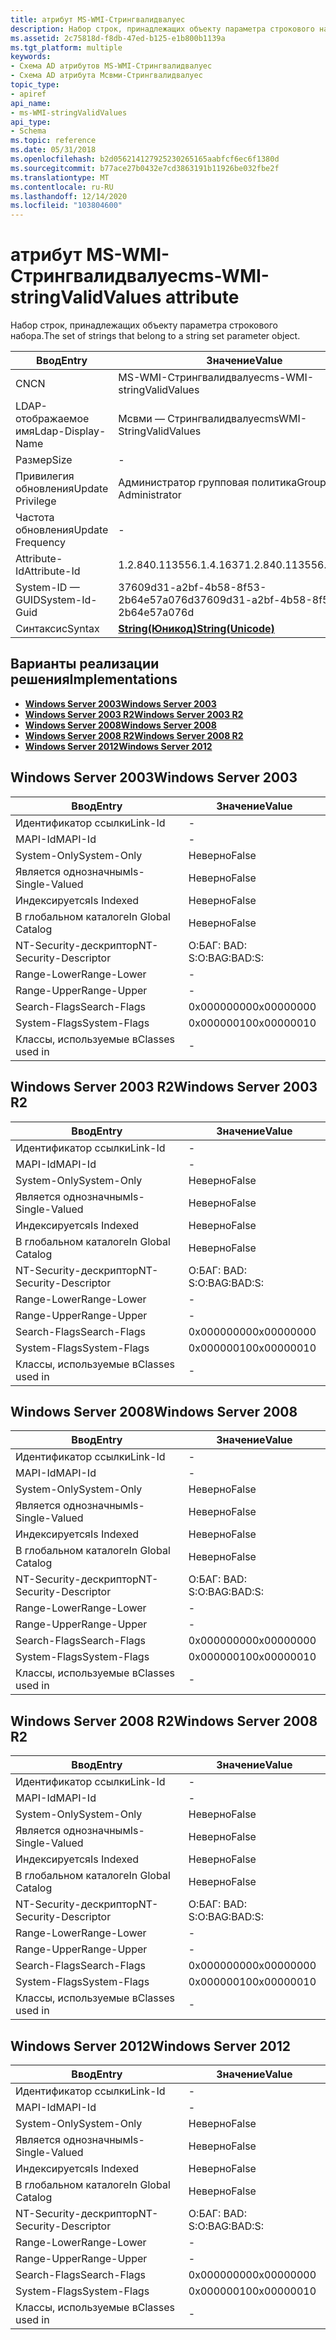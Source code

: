 ```yaml
---
title: атрибут MS-WMI-Стрингвалидвалуес
description: Набор строк, принадлежащих объекту параметра строкового набора.
ms.assetid: 2c75818d-f8db-47ed-b125-e1b800b1139a
ms.tgt_platform: multiple
keywords:
- Схема AD атрибутов MS-WMI-Стрингвалидвалуес
- Схема AD атрибута Мсвми-Стрингвалидвалуес
topic_type:
- apiref
api_name:
- ms-WMI-stringValidValues
api_type:
- Schema
ms.topic: reference
ms.date: 05/31/2018
ms.openlocfilehash: b2d056214127925230265165aabfcf6ec6f1380d
ms.sourcegitcommit: b77ace27b0432e7cd3863191b11926be032fbe2f
ms.translationtype: MT
ms.contentlocale: ru-RU
ms.lasthandoff: 12/14/2020
ms.locfileid: "103804600"
---
```

# <a name="ms-wmi-stringvalidvalues-attribute"></a><span data-ttu-id="4a9a1-105">атрибут MS-WMI-Стрингвалидвалуес</span><span class="sxs-lookup"><span data-stu-id="4a9a1-105">ms-WMI-stringValidValues attribute</span></span>

<span data-ttu-id="4a9a1-106">Набор строк, принадлежащих объекту параметра строкового набора.</span><span class="sxs-lookup"><span data-stu-id="4a9a1-106">The set of strings that belong to a string set parameter object.</span></span>



| <span data-ttu-id="4a9a1-107">Ввод</span><span class="sxs-lookup"><span data-stu-id="4a9a1-107">Entry</span></span> | <span data-ttu-id="4a9a1-108">Значение</span><span class="sxs-lookup"><span data-stu-id="4a9a1-108">Value</span></span> |
|-------------------|---------------------------------------------|
| <span data-ttu-id="4a9a1-109">CN</span><span class="sxs-lookup"><span data-stu-id="4a9a1-109">CN</span></span>                | <span data-ttu-id="4a9a1-110">MS-WMI-Стрингвалидвалуес</span><span class="sxs-lookup"><span data-stu-id="4a9a1-110">ms-WMI-stringValidValues</span></span>                    |
| <span data-ttu-id="4a9a1-111">LDAP-отображаемое имя</span><span class="sxs-lookup"><span data-stu-id="4a9a1-111">Ldap-Display-Name</span></span> | <span data-ttu-id="4a9a1-112">Мсвми — Стрингвалидвалуес</span><span class="sxs-lookup"><span data-stu-id="4a9a1-112">msWMI-StringValidValues</span></span>                     |
| <span data-ttu-id="4a9a1-113">Размер</span><span class="sxs-lookup"><span data-stu-id="4a9a1-113">Size</span></span>              | \-                                          |
| <span data-ttu-id="4a9a1-114">Привилегия обновления</span><span class="sxs-lookup"><span data-stu-id="4a9a1-114">Update Privilege</span></span>  | <span data-ttu-id="4a9a1-115">Администратор групповая политика</span><span class="sxs-lookup"><span data-stu-id="4a9a1-115">Group Policy Administrator</span></span>                  |
| <span data-ttu-id="4a9a1-116">Частота обновления</span><span class="sxs-lookup"><span data-stu-id="4a9a1-116">Update Frequency</span></span>  | \-                                          |
| <span data-ttu-id="4a9a1-117">Attribute-Id</span><span class="sxs-lookup"><span data-stu-id="4a9a1-117">Attribute-Id</span></span>      | <span data-ttu-id="4a9a1-118">1.2.840.113556.1.4.1637</span><span class="sxs-lookup"><span data-stu-id="4a9a1-118">1.2.840.113556.1.4.1637</span></span>                     |
| <span data-ttu-id="4a9a1-119">System-ID — GUID</span><span class="sxs-lookup"><span data-stu-id="4a9a1-119">System-Id-Guid</span></span>    | <span data-ttu-id="4a9a1-120">37609d31-a2bf-4b58-8f53-2b64e57a076d</span><span class="sxs-lookup"><span data-stu-id="4a9a1-120">37609d31-a2bf-4b58-8f53-2b64e57a076d</span></span>        |
| <span data-ttu-id="4a9a1-121">Синтаксис</span><span class="sxs-lookup"><span data-stu-id="4a9a1-121">Syntax</span></span>            | [<span data-ttu-id="4a9a1-122">**String(Юникод)**</span><span class="sxs-lookup"><span data-stu-id="4a9a1-122">**String(Unicode)**</span></span>](s-string-unicode.md) |



## <a name="implementations"></a><span data-ttu-id="4a9a1-123">Варианты реализации решения</span><span class="sxs-lookup"><span data-stu-id="4a9a1-123">Implementations</span></span>

-   [<span data-ttu-id="4a9a1-124">**Windows Server 2003**</span><span class="sxs-lookup"><span data-stu-id="4a9a1-124">**Windows Server 2003**</span></span>](#windows-server-2003)
-   [<span data-ttu-id="4a9a1-125">**Windows Server 2003 R2**</span><span class="sxs-lookup"><span data-stu-id="4a9a1-125">**Windows Server 2003 R2**</span></span>](#windows-server-2003-r2)
-   [<span data-ttu-id="4a9a1-126">**Windows Server 2008**</span><span class="sxs-lookup"><span data-stu-id="4a9a1-126">**Windows Server 2008**</span></span>](#windows-server-2008)
-   [<span data-ttu-id="4a9a1-127">**Windows Server 2008 R2**</span><span class="sxs-lookup"><span data-stu-id="4a9a1-127">**Windows Server 2008 R2**</span></span>](#windows-server-2008-r2)
-   [<span data-ttu-id="4a9a1-128">**Windows Server 2012**</span><span class="sxs-lookup"><span data-stu-id="4a9a1-128">**Windows Server 2012**</span></span>](#windows-server-2012)

## <a name="windows-server-2003"></a><span data-ttu-id="4a9a1-129">Windows Server 2003</span><span class="sxs-lookup"><span data-stu-id="4a9a1-129">Windows Server 2003</span></span>



| <span data-ttu-id="4a9a1-130">Ввод</span><span class="sxs-lookup"><span data-stu-id="4a9a1-130">Entry</span></span> | <span data-ttu-id="4a9a1-131">Значение</span><span class="sxs-lookup"><span data-stu-id="4a9a1-131">Value</span></span> |
|------------------------|--------------|
| <span data-ttu-id="4a9a1-132">Идентификатор ссылки</span><span class="sxs-lookup"><span data-stu-id="4a9a1-132">Link-Id</span></span>                | \-           |
| <span data-ttu-id="4a9a1-133">MAPI-Id</span><span class="sxs-lookup"><span data-stu-id="4a9a1-133">MAPI-Id</span></span>                | \-           |
| <span data-ttu-id="4a9a1-134">System-Only</span><span class="sxs-lookup"><span data-stu-id="4a9a1-134">System-Only</span></span>            | <span data-ttu-id="4a9a1-135">Неверно</span><span class="sxs-lookup"><span data-stu-id="4a9a1-135">False</span></span>        |
| <span data-ttu-id="4a9a1-136">Является однозначным</span><span class="sxs-lookup"><span data-stu-id="4a9a1-136">Is-Single-Valued</span></span>       | <span data-ttu-id="4a9a1-137">Неверно</span><span class="sxs-lookup"><span data-stu-id="4a9a1-137">False</span></span>        |
| <span data-ttu-id="4a9a1-138">Индексируется</span><span class="sxs-lookup"><span data-stu-id="4a9a1-138">Is Indexed</span></span>             | <span data-ttu-id="4a9a1-139">Неверно</span><span class="sxs-lookup"><span data-stu-id="4a9a1-139">False</span></span>        |
| <span data-ttu-id="4a9a1-140">В глобальном каталоге</span><span class="sxs-lookup"><span data-stu-id="4a9a1-140">In Global Catalog</span></span>      | <span data-ttu-id="4a9a1-141">Неверно</span><span class="sxs-lookup"><span data-stu-id="4a9a1-141">False</span></span>        |
| <span data-ttu-id="4a9a1-142">NT-Security-дескриптор</span><span class="sxs-lookup"><span data-stu-id="4a9a1-142">NT-Security-Descriptor</span></span> | <span data-ttu-id="4a9a1-143">О:БАГ: BAD: S:</span><span class="sxs-lookup"><span data-stu-id="4a9a1-143">O:BAG:BAD:S:</span></span> |
| <span data-ttu-id="4a9a1-144">Range-Lower</span><span class="sxs-lookup"><span data-stu-id="4a9a1-144">Range-Lower</span></span>            | \-           |
| <span data-ttu-id="4a9a1-145">Range-Upper</span><span class="sxs-lookup"><span data-stu-id="4a9a1-145">Range-Upper</span></span>            | \-           |
| <span data-ttu-id="4a9a1-146">Search-Flags</span><span class="sxs-lookup"><span data-stu-id="4a9a1-146">Search-Flags</span></span>           | <span data-ttu-id="4a9a1-147">0x00000000</span><span class="sxs-lookup"><span data-stu-id="4a9a1-147">0x00000000</span></span>   |
| <span data-ttu-id="4a9a1-148">System-Flags</span><span class="sxs-lookup"><span data-stu-id="4a9a1-148">System-Flags</span></span>           | <span data-ttu-id="4a9a1-149">0x00000010</span><span class="sxs-lookup"><span data-stu-id="4a9a1-149">0x00000010</span></span>   |
| <span data-ttu-id="4a9a1-150">Классы, используемые в</span><span class="sxs-lookup"><span data-stu-id="4a9a1-150">Classes used in</span></span>        | \-           |



## <a name="windows-server-2003-r2"></a><span data-ttu-id="4a9a1-151">Windows Server 2003 R2</span><span class="sxs-lookup"><span data-stu-id="4a9a1-151">Windows Server 2003 R2</span></span>



| <span data-ttu-id="4a9a1-152">Ввод</span><span class="sxs-lookup"><span data-stu-id="4a9a1-152">Entry</span></span> | <span data-ttu-id="4a9a1-153">Значение</span><span class="sxs-lookup"><span data-stu-id="4a9a1-153">Value</span></span> |
|------------------------|--------------|
| <span data-ttu-id="4a9a1-154">Идентификатор ссылки</span><span class="sxs-lookup"><span data-stu-id="4a9a1-154">Link-Id</span></span>                | \-           |
| <span data-ttu-id="4a9a1-155">MAPI-Id</span><span class="sxs-lookup"><span data-stu-id="4a9a1-155">MAPI-Id</span></span>                | \-           |
| <span data-ttu-id="4a9a1-156">System-Only</span><span class="sxs-lookup"><span data-stu-id="4a9a1-156">System-Only</span></span>            | <span data-ttu-id="4a9a1-157">Неверно</span><span class="sxs-lookup"><span data-stu-id="4a9a1-157">False</span></span>        |
| <span data-ttu-id="4a9a1-158">Является однозначным</span><span class="sxs-lookup"><span data-stu-id="4a9a1-158">Is-Single-Valued</span></span>       | <span data-ttu-id="4a9a1-159">Неверно</span><span class="sxs-lookup"><span data-stu-id="4a9a1-159">False</span></span>        |
| <span data-ttu-id="4a9a1-160">Индексируется</span><span class="sxs-lookup"><span data-stu-id="4a9a1-160">Is Indexed</span></span>             | <span data-ttu-id="4a9a1-161">Неверно</span><span class="sxs-lookup"><span data-stu-id="4a9a1-161">False</span></span>        |
| <span data-ttu-id="4a9a1-162">В глобальном каталоге</span><span class="sxs-lookup"><span data-stu-id="4a9a1-162">In Global Catalog</span></span>      | <span data-ttu-id="4a9a1-163">Неверно</span><span class="sxs-lookup"><span data-stu-id="4a9a1-163">False</span></span>        |
| <span data-ttu-id="4a9a1-164">NT-Security-дескриптор</span><span class="sxs-lookup"><span data-stu-id="4a9a1-164">NT-Security-Descriptor</span></span> | <span data-ttu-id="4a9a1-165">О:БАГ: BAD: S:</span><span class="sxs-lookup"><span data-stu-id="4a9a1-165">O:BAG:BAD:S:</span></span> |
| <span data-ttu-id="4a9a1-166">Range-Lower</span><span class="sxs-lookup"><span data-stu-id="4a9a1-166">Range-Lower</span></span>            | \-           |
| <span data-ttu-id="4a9a1-167">Range-Upper</span><span class="sxs-lookup"><span data-stu-id="4a9a1-167">Range-Upper</span></span>            | \-           |
| <span data-ttu-id="4a9a1-168">Search-Flags</span><span class="sxs-lookup"><span data-stu-id="4a9a1-168">Search-Flags</span></span>           | <span data-ttu-id="4a9a1-169">0x00000000</span><span class="sxs-lookup"><span data-stu-id="4a9a1-169">0x00000000</span></span>   |
| <span data-ttu-id="4a9a1-170">System-Flags</span><span class="sxs-lookup"><span data-stu-id="4a9a1-170">System-Flags</span></span>           | <span data-ttu-id="4a9a1-171">0x00000010</span><span class="sxs-lookup"><span data-stu-id="4a9a1-171">0x00000010</span></span>   |
| <span data-ttu-id="4a9a1-172">Классы, используемые в</span><span class="sxs-lookup"><span data-stu-id="4a9a1-172">Classes used in</span></span>        | \-           |



## <a name="windows-server-2008"></a><span data-ttu-id="4a9a1-173">Windows Server 2008</span><span class="sxs-lookup"><span data-stu-id="4a9a1-173">Windows Server 2008</span></span>



| <span data-ttu-id="4a9a1-174">Ввод</span><span class="sxs-lookup"><span data-stu-id="4a9a1-174">Entry</span></span> | <span data-ttu-id="4a9a1-175">Значение</span><span class="sxs-lookup"><span data-stu-id="4a9a1-175">Value</span></span> |
|------------------------|--------------|
| <span data-ttu-id="4a9a1-176">Идентификатор ссылки</span><span class="sxs-lookup"><span data-stu-id="4a9a1-176">Link-Id</span></span>                | \-           |
| <span data-ttu-id="4a9a1-177">MAPI-Id</span><span class="sxs-lookup"><span data-stu-id="4a9a1-177">MAPI-Id</span></span>                | \-           |
| <span data-ttu-id="4a9a1-178">System-Only</span><span class="sxs-lookup"><span data-stu-id="4a9a1-178">System-Only</span></span>            | <span data-ttu-id="4a9a1-179">Неверно</span><span class="sxs-lookup"><span data-stu-id="4a9a1-179">False</span></span>        |
| <span data-ttu-id="4a9a1-180">Является однозначным</span><span class="sxs-lookup"><span data-stu-id="4a9a1-180">Is-Single-Valued</span></span>       | <span data-ttu-id="4a9a1-181">Неверно</span><span class="sxs-lookup"><span data-stu-id="4a9a1-181">False</span></span>        |
| <span data-ttu-id="4a9a1-182">Индексируется</span><span class="sxs-lookup"><span data-stu-id="4a9a1-182">Is Indexed</span></span>             | <span data-ttu-id="4a9a1-183">Неверно</span><span class="sxs-lookup"><span data-stu-id="4a9a1-183">False</span></span>        |
| <span data-ttu-id="4a9a1-184">В глобальном каталоге</span><span class="sxs-lookup"><span data-stu-id="4a9a1-184">In Global Catalog</span></span>      | <span data-ttu-id="4a9a1-185">Неверно</span><span class="sxs-lookup"><span data-stu-id="4a9a1-185">False</span></span>        |
| <span data-ttu-id="4a9a1-186">NT-Security-дескриптор</span><span class="sxs-lookup"><span data-stu-id="4a9a1-186">NT-Security-Descriptor</span></span> | <span data-ttu-id="4a9a1-187">О:БАГ: BAD: S:</span><span class="sxs-lookup"><span data-stu-id="4a9a1-187">O:BAG:BAD:S:</span></span> |
| <span data-ttu-id="4a9a1-188">Range-Lower</span><span class="sxs-lookup"><span data-stu-id="4a9a1-188">Range-Lower</span></span>            | \-           |
| <span data-ttu-id="4a9a1-189">Range-Upper</span><span class="sxs-lookup"><span data-stu-id="4a9a1-189">Range-Upper</span></span>            | \-           |
| <span data-ttu-id="4a9a1-190">Search-Flags</span><span class="sxs-lookup"><span data-stu-id="4a9a1-190">Search-Flags</span></span>           | <span data-ttu-id="4a9a1-191">0x00000000</span><span class="sxs-lookup"><span data-stu-id="4a9a1-191">0x00000000</span></span>   |
| <span data-ttu-id="4a9a1-192">System-Flags</span><span class="sxs-lookup"><span data-stu-id="4a9a1-192">System-Flags</span></span>           | <span data-ttu-id="4a9a1-193">0x00000010</span><span class="sxs-lookup"><span data-stu-id="4a9a1-193">0x00000010</span></span>   |
| <span data-ttu-id="4a9a1-194">Классы, используемые в</span><span class="sxs-lookup"><span data-stu-id="4a9a1-194">Classes used in</span></span>        | \-           |



## <a name="windows-server-2008-r2"></a><span data-ttu-id="4a9a1-195">Windows Server 2008 R2</span><span class="sxs-lookup"><span data-stu-id="4a9a1-195">Windows Server 2008 R2</span></span>



| <span data-ttu-id="4a9a1-196">Ввод</span><span class="sxs-lookup"><span data-stu-id="4a9a1-196">Entry</span></span> | <span data-ttu-id="4a9a1-197">Значение</span><span class="sxs-lookup"><span data-stu-id="4a9a1-197">Value</span></span> |
|------------------------|--------------|
| <span data-ttu-id="4a9a1-198">Идентификатор ссылки</span><span class="sxs-lookup"><span data-stu-id="4a9a1-198">Link-Id</span></span>                | \-           |
| <span data-ttu-id="4a9a1-199">MAPI-Id</span><span class="sxs-lookup"><span data-stu-id="4a9a1-199">MAPI-Id</span></span>                | \-           |
| <span data-ttu-id="4a9a1-200">System-Only</span><span class="sxs-lookup"><span data-stu-id="4a9a1-200">System-Only</span></span>            | <span data-ttu-id="4a9a1-201">Неверно</span><span class="sxs-lookup"><span data-stu-id="4a9a1-201">False</span></span>        |
| <span data-ttu-id="4a9a1-202">Является однозначным</span><span class="sxs-lookup"><span data-stu-id="4a9a1-202">Is-Single-Valued</span></span>       | <span data-ttu-id="4a9a1-203">Неверно</span><span class="sxs-lookup"><span data-stu-id="4a9a1-203">False</span></span>        |
| <span data-ttu-id="4a9a1-204">Индексируется</span><span class="sxs-lookup"><span data-stu-id="4a9a1-204">Is Indexed</span></span>             | <span data-ttu-id="4a9a1-205">Неверно</span><span class="sxs-lookup"><span data-stu-id="4a9a1-205">False</span></span>        |
| <span data-ttu-id="4a9a1-206">В глобальном каталоге</span><span class="sxs-lookup"><span data-stu-id="4a9a1-206">In Global Catalog</span></span>      | <span data-ttu-id="4a9a1-207">Неверно</span><span class="sxs-lookup"><span data-stu-id="4a9a1-207">False</span></span>        |
| <span data-ttu-id="4a9a1-208">NT-Security-дескриптор</span><span class="sxs-lookup"><span data-stu-id="4a9a1-208">NT-Security-Descriptor</span></span> | <span data-ttu-id="4a9a1-209">О:БАГ: BAD: S:</span><span class="sxs-lookup"><span data-stu-id="4a9a1-209">O:BAG:BAD:S:</span></span> |
| <span data-ttu-id="4a9a1-210">Range-Lower</span><span class="sxs-lookup"><span data-stu-id="4a9a1-210">Range-Lower</span></span>            | \-           |
| <span data-ttu-id="4a9a1-211">Range-Upper</span><span class="sxs-lookup"><span data-stu-id="4a9a1-211">Range-Upper</span></span>            | \-           |
| <span data-ttu-id="4a9a1-212">Search-Flags</span><span class="sxs-lookup"><span data-stu-id="4a9a1-212">Search-Flags</span></span>           | <span data-ttu-id="4a9a1-213">0x00000000</span><span class="sxs-lookup"><span data-stu-id="4a9a1-213">0x00000000</span></span>   |
| <span data-ttu-id="4a9a1-214">System-Flags</span><span class="sxs-lookup"><span data-stu-id="4a9a1-214">System-Flags</span></span>           | <span data-ttu-id="4a9a1-215">0x00000010</span><span class="sxs-lookup"><span data-stu-id="4a9a1-215">0x00000010</span></span>   |
| <span data-ttu-id="4a9a1-216">Классы, используемые в</span><span class="sxs-lookup"><span data-stu-id="4a9a1-216">Classes used in</span></span>        | \-           |



## <a name="windows-server-2012"></a><span data-ttu-id="4a9a1-217">Windows Server 2012</span><span class="sxs-lookup"><span data-stu-id="4a9a1-217">Windows Server 2012</span></span>



| <span data-ttu-id="4a9a1-218">Ввод</span><span class="sxs-lookup"><span data-stu-id="4a9a1-218">Entry</span></span> | <span data-ttu-id="4a9a1-219">Значение</span><span class="sxs-lookup"><span data-stu-id="4a9a1-219">Value</span></span> |
|------------------------|--------------|
| <span data-ttu-id="4a9a1-220">Идентификатор ссылки</span><span class="sxs-lookup"><span data-stu-id="4a9a1-220">Link-Id</span></span>                | \-           |
| <span data-ttu-id="4a9a1-221">MAPI-Id</span><span class="sxs-lookup"><span data-stu-id="4a9a1-221">MAPI-Id</span></span>                | \-           |
| <span data-ttu-id="4a9a1-222">System-Only</span><span class="sxs-lookup"><span data-stu-id="4a9a1-222">System-Only</span></span>            | <span data-ttu-id="4a9a1-223">Неверно</span><span class="sxs-lookup"><span data-stu-id="4a9a1-223">False</span></span>        |
| <span data-ttu-id="4a9a1-224">Является однозначным</span><span class="sxs-lookup"><span data-stu-id="4a9a1-224">Is-Single-Valued</span></span>       | <span data-ttu-id="4a9a1-225">Неверно</span><span class="sxs-lookup"><span data-stu-id="4a9a1-225">False</span></span>        |
| <span data-ttu-id="4a9a1-226">Индексируется</span><span class="sxs-lookup"><span data-stu-id="4a9a1-226">Is Indexed</span></span>             | <span data-ttu-id="4a9a1-227">Неверно</span><span class="sxs-lookup"><span data-stu-id="4a9a1-227">False</span></span>        |
| <span data-ttu-id="4a9a1-228">В глобальном каталоге</span><span class="sxs-lookup"><span data-stu-id="4a9a1-228">In Global Catalog</span></span>      | <span data-ttu-id="4a9a1-229">Неверно</span><span class="sxs-lookup"><span data-stu-id="4a9a1-229">False</span></span>        |
| <span data-ttu-id="4a9a1-230">NT-Security-дескриптор</span><span class="sxs-lookup"><span data-stu-id="4a9a1-230">NT-Security-Descriptor</span></span> | <span data-ttu-id="4a9a1-231">О:БАГ: BAD: S:</span><span class="sxs-lookup"><span data-stu-id="4a9a1-231">O:BAG:BAD:S:</span></span> |
| <span data-ttu-id="4a9a1-232">Range-Lower</span><span class="sxs-lookup"><span data-stu-id="4a9a1-232">Range-Lower</span></span>            | \-           |
| <span data-ttu-id="4a9a1-233">Range-Upper</span><span class="sxs-lookup"><span data-stu-id="4a9a1-233">Range-Upper</span></span>            | \-           |
| <span data-ttu-id="4a9a1-234">Search-Flags</span><span class="sxs-lookup"><span data-stu-id="4a9a1-234">Search-Flags</span></span>           | <span data-ttu-id="4a9a1-235">0x00000000</span><span class="sxs-lookup"><span data-stu-id="4a9a1-235">0x00000000</span></span>   |
| <span data-ttu-id="4a9a1-236">System-Flags</span><span class="sxs-lookup"><span data-stu-id="4a9a1-236">System-Flags</span></span>           | <span data-ttu-id="4a9a1-237">0x00000010</span><span class="sxs-lookup"><span data-stu-id="4a9a1-237">0x00000010</span></span>   |
| <span data-ttu-id="4a9a1-238">Классы, используемые в</span><span class="sxs-lookup"><span data-stu-id="4a9a1-238">Classes used in</span></span>        | \-           |



 

 




